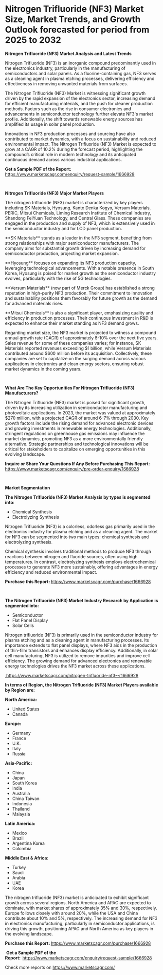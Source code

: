 <p><h1>Nitrogen Trifluoride (NF3) Market Size, Market Trends, and Growth Outlook forecasted for period from 2025 to 2032</h1></p><p><strong>Nitrogen Trifluoride (NF3) Market Analysis and Latest Trends</strong></p>
<p><p>Nitrogen Trifluoride (NF3) is an inorganic compound predominantly used in the electronics industry, particularly in the manufacturing of semiconductors and solar panels. As a fluorine-containing gas, NF3 serves as a cleaning agent in plasma etching processes, delivering efficiency and effectiveness in removing unwanted materials from surfaces.</p><p>The Nitrogen Trifluoride (NF3) Market is witnessing significant growth driven by the rapid expansion of the electronics sector, increasing demand for efficient manufacturing materials, and the push for cleaner production methods. Factors such as the rise in consumer electronics and advancements in semiconductor technology further elevate NF3's market profile. Additionally, the shift towards renewable energy sources has amplified its usage in solar panel production. </p><p>Innovations in NF3 production processes and sourcing have also contributed to market dynamics, with a focus on sustainability and reduced environmental impact. The Nitrogen Trifluoride (NF3) Market is expected to grow at a CAGR of 10.2% during the forecast period, highlighting the compound’s critical role in modern technology and its anticipated continuous demand across various industrial applications.</p></p>
<p><strong>Get a Sample PDF of the Report:&nbsp;</strong> <a href="https://www.marketscagr.com/enquiry/request-sample/1666928?utm_campaign=2782&utm_medium=2&utm_source=Github&utm_content=ia&utm_term=02042025&utm_id=nitrogen-trifluoride-nf3">https://www.marketscagr.com/enquiry/request-sample/1666928</a></p>
<p>&nbsp;</p>
<p><strong>Nitrogen Trifluoride (NF3) Major Market Players</strong></p>
<p><p>The nitrogen trifluoride (NF3) market is characterized by key players including SK Materials, Hyosung, Kanto Denka Kogyo, Versum Materials, PERIC, Mitsui Chemicals, Liming Research Institute of Chemical Industry, Shandong FeiYuan Technology, and Central Glass. These companies are engaged in the production and supply of NF3, which is extensively used in the semiconductor industry and for LCD panel production.</p><p>**SK Materials** stands as a leader in the NF3 segment, benefiting from strong relationships with major semiconductor manufacturers. The company aims for substantial growth driven by increasing demand for semiconductor production, projecting market expansion.</p><p>**Hyosung** focuses on expanding its NF3 production capacity, leveraging technological advancements. With a notable presence in South Korea, Hyosung is poised for market growth as the semiconductor industry evolves, particularly with the rise of 5G technologies.</p><p>**Versum Materials** (now part of Merck Group) has established a strong reputation in high-purity NF3 production. Their commitment to innovation and sustainability positions them favorably for future growth as the demand for advanced materials rises.</p><p>**Mitsui Chemicals** is also a significant player, emphasizing quality and efficiency in production processes. Their continuous investment in R&D is expected to enhance their market standing as NF3 demand grows.</p><p>Regarding market size, the NF3 market is projected to witness a compound annual growth rate (CAGR) of approximately 8-10% over the next five years. Sales revenue for some of these companies varies; for instance, SK Materials reported revenues exceeding $1 billion, while Versum Materials contributed around $600 million before its acquisition. Collectively, these companies are set to capitalize on the surging demand across various applications in electronics and clean energy sectors, ensuring robust market dynamics in the coming years.</p></p>
<p>&nbsp;</p>
<p><strong>What Are The Key Opportunities For Nitrogen Trifluoride (NF3) Manufacturers?</strong></p>
<p><p>The Nitrogen Trifluoride (NF3) market is poised for significant growth, driven by its increasing utilization in semiconductor manufacturing and photovoltaic applications. In 2023, the market was valued at approximately $270 million, with a projected CAGR of around 6-7% through 2030. Key growth factors include the rising demand for advanced electronic devices and growing investments in renewable energy technologies. Additionally, stringent regulations on greenhouse gas emissions may influence the market dynamics, promoting NF3 as a more environmentally friendly alternative. Strategic partnerships and technological innovations will be critical for stakeholders to capitalize on emerging opportunities in this evolving landscape.</p></p>
<p><strong>Inquire or Share Your Questions If Any Before Purchasing This Report:</strong> <a href="https://www.marketscagr.com/enquiry/pre-order-enquiry/1666928?utm_campaign=2782&utm_medium=2&utm_source=Github&utm_content=ia&utm_term=02042025&utm_id=nitrogen-trifluoride-nf3">https://www.marketscagr.com/enquiry/pre-order-enquiry/1666928</a></p>
<p>&nbsp;</p>
<p><strong>Market Segmentation</strong></p>
<p><strong>The Nitrogen Trifluoride (NF3) Market Analysis by types is segmented into:</strong></p>
<p><ul><li>Chemical Synthesis</li><li>Electrolyzing Synthesis</li></ul></p>
<p><p>Nitrogen Trifluoride (NF3) is a colorless, odorless gas primarily used in the electronics industry for plasma etching and as a cleaning agent. The market for NF3 can be segmented into two main types: chemical synthesis and electrolyzing synthesis. </p><p>Chemical synthesis involves traditional methods to produce NF3 through reactions between nitrogen and fluoride sources, often using high temperatures. In contrast, electrolyzing synthesis employs electrochemical processes to generate NF3 more sustainably, offering advantages in energy efficiency and reduced environmental impact.</p></p>
<p><strong>Purchase this Report:&nbsp;</strong><a href="https://www.marketscagr.com/purchase/1666928?utm_campaign=2782&utm_medium=2&utm_source=Github&utm_content=ia&utm_term=02042025&utm_id=nitrogen-trifluoride-nf3">https://www.marketscagr.com/purchase/1666928</a></p>
<p>&nbsp;</p>
<p><strong>The Nitrogen Trifluoride (NF3) Market Industry Research by Application is segmented into:</strong></p>
<p><ul><li>Semiconductor</li><li>Flat Panel Display</li><li>Solar Cells</li></ul></p>
<p><p>Nitrogen trifluoride (NF3) is primarily used in the semiconductor industry for plasma etching and as a cleaning agent in manufacturing processes. Its importance extends to flat panel displays, where NF3 aids in the production of thin-film transistors and enhances display efficiency. Additionally, in solar cell manufacturing, NF3 is utilized to remove impurities and improve cell efficiency. The growing demand for advanced electronics and renewable energy technologies drives the NF3 market across these applications.</p></p>
<p><a href="https://www.marketscagr.com/nitrogen-trifluoride-nf3--r1666928?utm_campaign=2782&utm_medium=2&utm_source=Github&utm_content=ia&utm_term=02042025&utm_id=nitrogen-trifluoride-nf3">&nbsp;https://www.marketscagr.com/nitrogen-trifluoride-nf3--r1666928</a></p>
<p><strong>In terms of Region, the Nitrogen Trifluoride (NF3) Market Players available by Region are:</strong></p>
<p>
    <p> <strong> North America: </strong>
        <ul>
            <li>United States</li>
            <li>Canada</li>
        </ul>
        </p> 
    <p> <strong> Europe: </strong>
        <ul>
            <li>Germany</li>
            <li>France</li>
            <li>U.K.</li>
            <li>Italy</li>
            <li>Russia</li>
        </ul>
        </p> 
    <p> <strong> Asia-Pacific: </strong>
        <ul>
            <li>China</li>
            <li>Japan</li>
            <li>South Korea</li>
            <li>India</li>
            <li>Australia</li>
            <li>China Taiwan</li>
            <li>Indonesia</li>
            <li>Thailand</li>
            <li>Malaysia</li>
        </ul>
        </p> 
    <p> <strong> Latin America: </strong>
        <ul>
            <li>Mexico</li>
            <li>Brazil</li>
            <li>Argentina Korea</li>
            <li>Colombia</li>
        </ul>
        </p> 
    <p> <strong> Middle East & Africa: </strong>
        <ul>
            <li>Turkey</li>
            <li>Saudi</li>
            <li>Arabia</li>
            <li>UAE</li>
            <li>Korea</li>
        </ul>
    </p>
    </p>
<p><p>The nitrogen trifluoride (NF3) market is anticipated to exhibit significant growth across several regions. North America and APAC are expected to dominate, with market shares of approximately 35% and 30%, respectively. Europe follows closely with around 20%, while the USA and China contribute about 10% and 5%, respectively. The increasing demand for NF3 in electronics manufacturing, particularly in semiconductor applications, is driving this growth, positioning APAC and North America as key players in the evolving landscape.</p></p>
<p><strong>Purchase this Report: </strong><a href="https://www.marketscagr.com/purchase/1666928?utm_campaign=2782&utm_medium=2&utm_source=Github&utm_content=ia&utm_term=02042025&utm_id=nitrogen-trifluoride-nf3">https://www.marketscagr.com/purchase/1666928</a></p>
<p>&nbsp;<strong>Get a Sample PDF of the Report:&nbsp;&nbsp;</strong><a href="https://www.marketscagr.com/enquiry/request-sample/1666928?utm_campaign=2782&utm_medium=2&utm_source=Github&utm_content=ia&utm_term=02042025&utm_id=nitrogen-trifluoride-nf3">https://www.marketscagr.com/enquiry/request-sample/1666928</a></p>
<p><strong></strong></p>
<p>Check more reports on <a href="https://www.marketscagr.com/?utm_campaign=2782&utm_medium=2&utm_source=Github&utm_content=ia&utm_term=02042025&utm_id=nitrogen-trifluoride-nf3">https://www.marketscagr.com/</a></p>